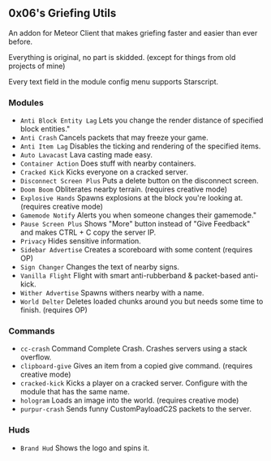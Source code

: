## 0x06's Griefing Utils
An addon for Meteor Client that makes griefing faster and easier than ever before.

Everything is original, no part is skidded. (except for things from old projects of mine)

Every text field in the module config menu supports Starscript.

### Modules
- `Anti Block Entity Lag` Lets you change the render distance of specified block entities."
- `Anti Crash` Cancels packets that may freeze your game.
- `Anti Item Lag` Disables the ticking and rendering of the specified items.
- `Auto Lavacast` Lava casting made easy.
- `Container Action` Does stuff with nearby containers.
- `Cracked Kick` Kicks everyone on a cracked server.
- `Disconnect Screen Plus` Puts a delete button on the disconnect screen.
- `Doom Boom` Obliterates nearby terrain. (requires creative mode)
- `Explosive Hands` Spawns explosions at the block you're looking at. (requires creative mode)
- `Gamemode Notify` Alerts you when someone changes their gamemode."
- `Pause Screen Plus` Shows "More" button instead of "Give Feedback" and makes CTRL + C copy the server IP.
- `Privacy` Hides sensitive information.
- `Sidebar Advertise` Creates a scoreboard with some content (requires OP)
- `Sign Changer` Changes the text of nearby signs.
- `Vanilla Flight` Flight with smart anti-rubberband & packet-based anti-kick.
- `Wither Advertise` Spawns withers nearby with a name.
- `World Delter` Deletes loaded chunks around you but needs some time to finish. (requires OP)

### Commands
- `cc-crash` Command Complete Crash. Crashes servers using a stack overflow.
- `clipboard-give` Gives an item from a copied give command. (requires creative mode)
- `cracked-kick` Kicks a player on a cracked server. Configure with the module that has the same name.
- `hologram` Loads an image into the world. (requires creative mode)
- `purpur-crash` Sends funny CustomPayloadC2S packets to the server.

### Huds
- `Brand Hud` Shows the logo and spins it.